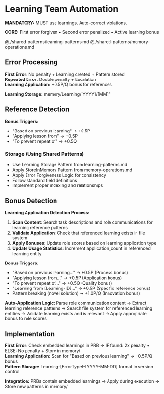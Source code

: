 # Learning Team Automation

**MANDATORY:** MUST use learnings. Auto-correct violations.

**CORE:** First error forgiven • Second error penalized • Active learning bonus

@./shared-patterns/learning-patterns.md
@./shared-patterns/memory-operations.md

## Error Processing

**First Error:** No penalty + Learning created + Pattern stored  
**Repeated Error:** Double penalty + Escalation  
**Learning Application:** +0.5P/Q bonus for references

**Learning Storage:** memory/Learning/[YYYY]/[MM]/

## Reference Detection

**Bonus Triggers:**
- "Based on previous learning" → +0.5P
- "Applying lesson from" → +0.5P  
- "To prevent repeat of" → +0.5Q

### Storage (Using Shared Patterns)
- Use Learning Storage Pattern from learning-patterns.md
- Apply StoreInMemory Pattern from memory-operations.md
- Apply Error Forgiveness Logic for consistency
- Follow standard field definitions
- Implement proper indexing and relationships

## Bonus Detection

**Learning Application Detection Process:**
1. **Scan Content**: Search task descriptions and role communications for learning reference patterns
2. **Validate Application**: Check that referenced learning exists in file system
3. **Apply Bonuses**: Update role scores based on learning application type
4. **Update Usage Statistics**: Increment application_count in referenced learning entity

**Bonus Triggers:**
- "Based on previous learning..." → +0.5P (Process bonus)
- "Applying lesson from..." → +0.5P (Application bonus)  
- "To prevent repeat of..." → +0.5Q (Quality bonus)
- "Learning from [Learning-ID]..." → +0.5P (Specific reference bonus)
- Pattern breaking (novel solution) → +1.0P/Q (Innovation bonus)

**Auto-Application Logic:** Parse role communication content → Extract learning reference patterns → Search file system for referenced learning entities → Validate learning exists and is relevant → Apply appropriate bonus to role scores

## Implementation

**First Error:** Check embedded learnings in PRB → IF found: 2x penalty • ELSE: No penalty + Store in memory/  
**Learning Application:** Scan for "Based on previous learning" → +0.5P/Q bonus  
**Pattern Storage:** Learning-[ErrorType]-[YYYY-MM-DD] format in version control

**Integration:** PRBs contain embedded learnings → Apply during execution → Store new patterns in memory/